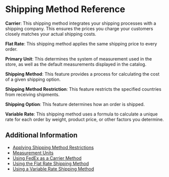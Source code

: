 # Shipping Method Reference

**Carrier**: This shipping method integrates your shipping processes with a shipping company. This ensures the prices you charge your customers closely matches your actual shipping costs.

**Flat Rate**: This shipping method applies the same shipping price to every order.

**Primary Unit**: This determines the system of measurement used in the store, as well as the default measurements displayed in the catalog.

**Shipping Method**: This feature provides a process for calculating the cost of a given shipping option.

**Shipping Method Restriction**: This feature restricts the specified countries from receiving shipments.

**Shipping Option**: This feature determines how an order is shipped.

**Variable Rate**: This shipping method uses a formula to calculate a unique rate for each order by weight, product price, or other factors you determine.

## Additional Information

* [Applying Shipping Method Restrictions](./applying-shipping-method-restrictions.md)
* [Measurement Units](./measurement-units.md)
* [Using FedEx as a Carrier Method](./using-the-fedex-shipping-method.md)
* [Using the Flat Rate Shipping Method](./using-the-flat-rate-shipping-method.md)
* [Using a Variable Rate Shipping Method](./using-the-variable-rate-shipping-method.md)
  